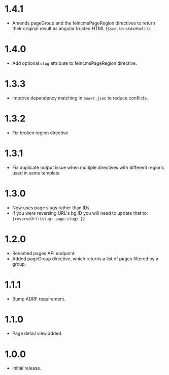# 1.4.1

* Amends pageGroup and the feincmsPageRegion directives to return their original result as angular trusted HTML (`$sce.trustAsHtml()`).

# 1.4.0

* Add optional `slug` attribute to feincmsPageRegion directive.

# 1.3.3

* Improve dependency matching in `bower.json` to reduce conflicts.

# 1.3.2

* Fix broken region directive

# 1.3.1

* Fix duplicate output issue when multiple directives with different regions used in same template

# 1.3.0

* Now uses page slugs rather than IDs.
* If you were reversing URL's bg ID you will need to update that to:
  `|reverseUrl:{slug: page.slug} }}`

# 1.2.0

* Renamed pages API endpoint.
* Added pageGroup directive, which returns a list of pages filtered by a group.

# 1.1.1

* Bump ADRF requirement.

# 1.1.0

* Page detail view added.

# 1.0.0

* Initial release.
